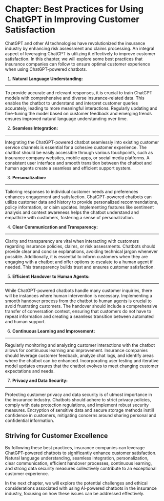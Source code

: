 Chapter: Best Practices for Using ChatGPT in Improving Customer Satisfaction
============================================================================

ChatGPT and other AI technologies have revolutionized the insurance industry by enhancing risk assessment and claims processing. An integral aspect of leveraging ChatGPT is utilizing it effectively to improve customer satisfaction. In this chapter, we will explore some best practices that insurance companies can follow to ensure optimal customer experience when using ChatGPT-powered chatbots.

1. **Natural Language Understanding:**
--------------------------------------

To provide accurate and relevant responses, it is crucial to train ChatGPT models with comprehensive and diverse insurance-related data. This enables the chatbot to understand and interpret customer queries accurately, leading to more meaningful interactions. Regularly updating and fine-tuning the model based on customer feedback and emerging trends ensures improved natural language understanding over time.

2. **Seamless Integration:**
----------------------------

Integrating the ChatGPT-powered chatbot seamlessly into existing customer service channels is essential for a cohesive customer experience. The chatbot should be easily accessible through various touchpoints, such as insurance company websites, mobile apps, or social media platforms. A consistent user interface and smooth transition between the chatbot and human agents create a seamless and efficient support system.

3. **Personalization:**
-----------------------

Tailoring responses to individual customer needs and preferences enhances engagement and satisfaction. ChatGPT-powered chatbots can utilize customer data and history to provide personalized recommendations, policy information, or claim updates. Implementing features like sentiment analysis and context awareness helps the chatbot understand and empathize with customers, fostering a sense of personalization.

4. **Clear Communication and Transparency:**
--------------------------------------------

Clarity and transparency are vital when interacting with customers regarding insurance policies, claims, or risk assessments. Chatbots should provide clear and concise explanations, avoiding technical jargon whenever possible. Additionally, it is essential to inform customers when they are engaging with a chatbot and offer options to escalate to a human agent if needed. This transparency builds trust and ensures customer satisfaction.

5. **Efficient Handover to Human Agents:**
------------------------------------------

While ChatGPT-powered chatbots handle many customer inquiries, there will be instances where human intervention is necessary. Implementing a smooth handover process from the chatbot to human agents is crucial to avoid frustrating customers. The handover should include a comprehensive transfer of conversation context, ensuring that customers do not have to repeat information and creating a seamless transition between automated and human support.

6. **Continuous Learning and Improvement:**
-------------------------------------------

Regularly monitoring and analyzing customer interactions with the chatbot allows for continuous learning and improvement. Insurance companies should leverage customer feedback, analyze chat logs, and identify areas where the chatbot can be enhanced. Incorporating user testing and iterative model updates ensures that the chatbot evolves to meet changing customer expectations and needs.

7. **Privacy and Data Security:**
---------------------------------

Protecting customer privacy and data security is of utmost importance in the insurance industry. Chatbots should adhere to strict privacy policies, comply with data protection regulations, and implement robust security measures. Encryption of sensitive data and secure storage methods instill confidence in customers, mitigating concerns around sharing personal and confidential information.

Striving for Customer Excellence
--------------------------------

By following these best practices, insurance companies can leverage ChatGPT-powered chatbots to significantly enhance customer satisfaction. Natural language understanding, seamless integration, personalization, clear communication, efficient handover processes, continuous learning, and strong data security measures collectively contribute to an exceptional customer experience.

In the next chapter, we will explore the potential challenges and ethical considerations associated with using AI-powered chatbots in the insurance industry, focusing on how these issues can be addressed effectively.
